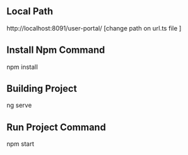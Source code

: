 Local Path
----------
http://localhost:8091/user-portal/                      [change path on url.ts file ]

Install Npm Command
---------------------------
npm install

Building  Project
-----------------
ng serve

Run Project Command
-------------------
npm start

